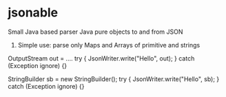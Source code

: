 jsonable
========

Small Java based parser Java pure objects to and from JSON

1. Simple use: parse only Maps and Arrays of primitive and strings

OutputStream out = ....
try {
  JsonWriter.write("Hello", out);
} catch (Exception ignore) {}

StringBuilder sb = new StringBuilder();
try {
  JsonWriter.write("Hello", sb);
} catch (Exception ignore) {}
